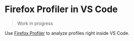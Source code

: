 # Firefox Profiler in VS Code

> Work in progress

Use [Firefox Profiler](https://profiler.firefox.com/) to analyze profiles right inside VS Code.
